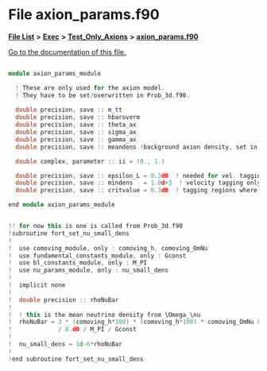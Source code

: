 
# File axion\_params.f90

[**File List**](files.md) **>** [**Exec**](dir_43a12cefb7942b6f49b5b628aafd3192.md) **>** [**Test\_Only\_Axions**](dir_eb24725df855cf6c732a19e4912f662a.md) **>** [**axion\_params.f90**](axion__params_8f90.md)

[Go to the documentation of this file.](axion__params_8f90.md) 


````cpp

module axion_params_module

  ! These are only used for the axion model.
  ! They have to be set/overwritten in Prob_3d.f90.
  
  double precision, save :: m_tt
  double precision, save :: hbaroverm
  double precision, save :: theta_ax
  double precision, save :: sigma_ax
  double precision, save :: gamma_ax
  double precision, save :: meandens !background axion density, set in ca_initdata

  double complex, parameter :: ii = (0., 1.)   

  double precision, save :: epsilon_L = 0.3d0  ! needed for vel. tagging (cf. Loehner 1987)
  double precision, save :: mindens   = 1.0d+3  ! velocity tagging only in regions where (density > mindens)
  double precision, save :: critvalue = 0.3d0  ! tagging regions where error indicator 0<=err_ind<1 (cf. Loehner 1987 eq.4) is larger then critvalue

end module axion_params_module


!! for now this is one is called from Prob_3d.f90
!subroutine fort_set_nu_small_dens
!  
!  use comoving_module, only : comoving_h, comoving_OmNu
!  use fundamental_constants_module, only : Gconst
!  use bl_constants_module, only : M_PI
!  use nu_params_module, only : nu_small_dens
!
!  implicit none
!
!  double precision :: rhoNuBar
!
!  ! this is the mean neutrino density from \Omega_\nu
!  rhoNuBar = 3 * (comoving_h*100) * (comoving_h*100) * comoving_OmNu &
!             / 8.d0 / M_PI / Gconst
!
!  nu_small_dens = 1d-6*rhoNuBar
!
!end subroutine fort_set_nu_small_dens




````

